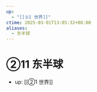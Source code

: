 ```yaml
---
up:
  - "[[②1 世界]]"
ctime: 2025-03-01T13:05:32+08:00
aliases:
  - 东半球
---
```


# ②11 东半球

- up: [[②1 世界]]
